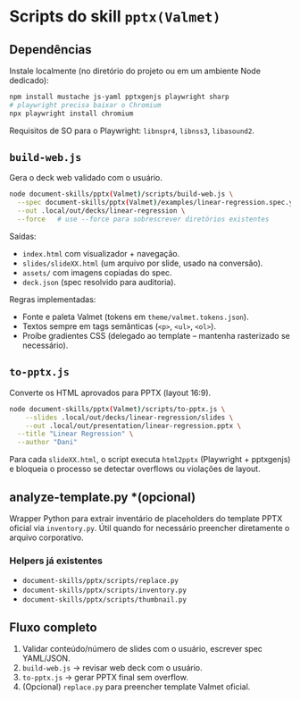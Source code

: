 # Scripts do skill `pptx(Valmet)`

## Dependências
Instale localmente (no diretório do projeto ou em um ambiente Node dedicado):

```bash
npm install mustache js-yaml pptxgenjs playwright sharp
# playwright precisa baixar o Chromium
npx playwright install chromium
```

Requisitos de SO para o Playwright: `libnspr4`, `libnss3`, `libasound2`.

## `build-web.js`
Gera o deck web validado com o usuário.

```bash
node document-skills/pptx(Valmet)/scripts/build-web.js \
  --spec document-skills/pptx(Valmet)/examples/linear-regression.spec.yml \
  --out .local/out/decks/linear-regression \
  --force   # use --force para sobrescrever diretórios existentes
```

Saídas:
- `index.html` com visualizador + navegação.
- `slides/slideXX.html` (um arquivo por slide, usado na conversão).
- `assets/` com imagens copiadas do spec.
- `deck.json` (spec resolvido para auditoria).

Regras implementadas:
- Fonte e paleta Valmet (tokens em `theme/valmet.tokens.json`).
- Textos sempre em tags semânticas (`<p>`, `<ul>`, `<ol>`).
- Proíbe gradientes CSS (delegado ao template – mantenha rasterizado se necessário).

## `to-pptx.js`
Converte os HTML aprovados para PPTX (layout 16:9).

```bash
node document-skills/pptx(Valmet)/scripts/to-pptx.js \
    --slides .local/out/decks/linear-regression/slides \
    --out .local/out/presentation/linear-regression.pptx \
  --title "Linear Regression" \
  --author "Dani"
```

Para cada `slideXX.html`, o script executa `html2pptx` (Playwright + pptxgenjs) e bloqueia o processo se detectar overflows ou violações de layout.

## analyze-template.py *(opcional)
Wrapper Python para extrair inventário de placeholders do template PPTX oficial via `inventory.py`. Útil quando for necessário preencher diretamente o arquivo corporativo.

### Helpers já existentes
- `document-skills/pptx/scripts/replace.py`
- `document-skills/pptx/scripts/inventory.py`
- `document-skills/pptx/scripts/thumbnail.py`

## Fluxo completo
1. Validar conteúdo/número de slides com o usuário, escrever spec YAML/JSON.
2. `build-web.js` → revisar web deck com o usuário.
3. `to-pptx.js` → gerar PPTX final sem overflow.
4. (Opcional) `replace.py` para preencher template Valmet oficial.
